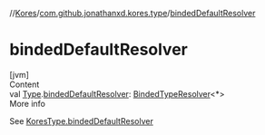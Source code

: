 //[Kores](../index.md)/[com.github.jonathanxd.kores.type](index.md)/[bindedDefaultResolver](binded-default-resolver.md)



# bindedDefaultResolver  
[jvm]  
Content  
val [Type](https://docs.oracle.com/javase/8/docs/api/java/lang/reflect/Type.html).[bindedDefaultResolver](binded-default-resolver.md): [BindedTypeResolver](-binded-type-resolver/index.md)<*>  
More info  


See [KoresType.bindedDefaultResolver](-kores-type/binded-default-resolver.md)

  



